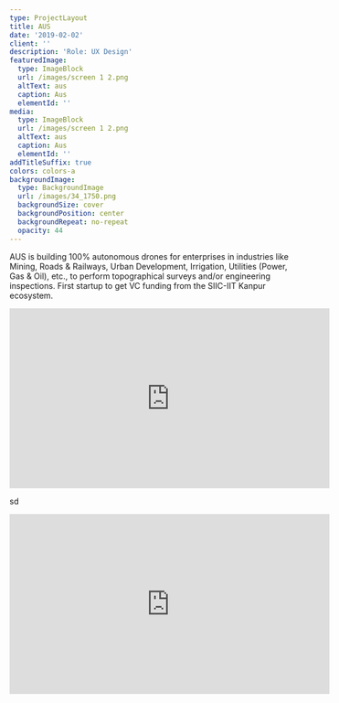 ```yaml
---
type: ProjectLayout
title: AUS
date: '2019-02-02'
client: ''
description: 'Role: UX Design'
featuredImage:
  type: ImageBlock
  url: /images/screen 1 2.png
  altText: aus
  caption: Aus
  elementId: ''
media:
  type: ImageBlock
  url: /images/screen 1 2.png
  altText: aus
  caption: Aus
  elementId: ''
addTitleSuffix: true
colors: colors-a
backgroundImage:
  type: BackgroundImage
  url: /images/34_1750.png
  backgroundSize: cover
  backgroundPosition: center
  backgroundRepeat: no-repeat
  opacity: 44
---
```

AUS is building 100% autonomous drones for enterprises in industries like Mining, Roads & Railways, Urban Development, Irrigation, Utilities (Power, Gas & Oil), etc., to perform topographical surveys and/or engineering inspections. First startup to get VC funding from the SIIC-IIT Kanpur ecosystem.

<iframe width="560" height="315" src="https://www.youtube.com/embed/ITc0NNf-yfI?si=mFEJTjQcG8hzifiF" title="YouTube video player" frameborder="0" allow="accelerometer; autoplay; clipboard-write; encrypted-media; gyroscope; picture-in-picture; web-share" referrerpolicy="strict-origin-when-cross-origin" allowfullscreen></iframe>

sd

<iframe width="560" height="315" src="https://www.youtube.com/embed/MDKx7OVQE7A?si=iw_l5Qp9ZA06VCQ6" title="YouTube video player" frameborder="0" allow="accelerometer; autoplay; clipboard-write; encrypted-media; gyroscope; picture-in-picture; web-share" referrerpolicy="strict-origin-when-cross-origin" allowfullscreen></iframe>